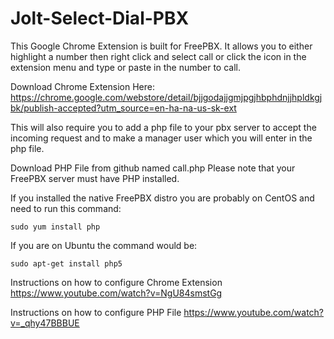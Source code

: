 Jolt-Select-Dial-PBX
====================

This Google Chrome Extension  is built for FreePBX. It allows you to either highlight a number then right click and select call or click the icon in the extension menu and type or paste in the number to call.

Download Chrome Extension  Here:
https://chrome.google.com/webstore/detail/bjjgodajjgmjpgjhbphdnjjhpldkgjbk/publish-accepted?utm_source=en-ha-na-us-sk-ext

This will also require you to add a php file to your pbx server to  accept the incoming request and to make a manager user which you will enter in the php file.

Download PHP File from github named call.php
Please note that your FreePBX server must have PHP installed.

If you installed the native FreePBX distro you are probably on CentOS and need to run this command:

	sudo yum install php
	
If you are on Ubuntu the command  would be:

	sudo apt-get install php5


Instructions on how to configure Chrome Extension 
https://www.youtube.com/watch?v=NgU84smstGg

Instructions on how to configure PHP File
https://www.youtube.com/watch?v=_qhy47BBBUE

